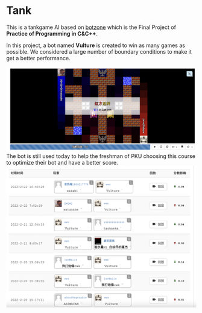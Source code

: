 # Tank

This is a tankgame AI based on [botzone](botzone.org) which is the Final Project of **Practice of Programming in C&C++**.

In this project, a bot named **Vulture** is created to win as many games as possible. We considered a large number of boundary conditions to make it get a better performance.

![image](https://github.com/wang-weishuai/Tank/blob/main/IMG/tank_img1.png)
The bot is still used today to help the freshman of PKU choosing this course to optimize their bot and have a better score.
![image](https://github.com/wang-weishuai/Tank/blob/main/IMG/tank_img2.png)
